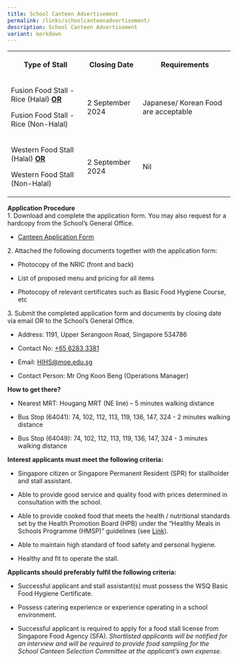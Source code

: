 ```yaml
---
title: School Canteen Advertisement
permalink: /links/schoolcanteenadvertisement/
description: School Canteen Advertisement
variant: markdown
---
```

<table style="minWidth: 75px">
<colgroup>
<col>
<col>
<col>
</colgroup>
<tbody>
<tr>
<th rowspan="1" colspan="1">
<p>Type of Stall</p>
</th>
<th rowspan="1" colspan="1">
<p>Closing Date</p>
</th>
<th rowspan="1" colspan="1">
<p>Requirements</p>
</th>
</tr>
<tr>
<td rowspan="1" colspan="1">
<p>Fusion Food Stall - Rice (Halal) <strong><u>OR</u></strong>
</p>
<p>Fusion Food Stall - Rice (Non-Halal)</p>
</td>
<td rowspan="1" colspan="1">
<p>2 September 2024</p>
</td>
<td rowspan="1" colspan="1">
<p>Japanese/ Korean Food are acceptable</p>
</td>
</tr>
<tr>
<td rowspan="1" colspan="1">
<p>Western Food Stall (Halal) <strong><u>OR</u></strong>
</p>
<p>Western Food Stall (Non-Halal)</p>
</td>
<td rowspan="1" colspan="1">
<p>2 September 2024</p>
</td>
<td rowspan="1" colspan="1">
<p>Nil</p>
</td>
</tr>
</tbody>
</table>
<p><strong>Application Procedure</strong>
<br>1. Download and complete the application form. You may also request for
a hardcopy from the School’s General Office.</p>
<ul data-tight="true" class="tight">
<li>
<p><a href="/files/holy%20innocent%20high%20school%20canteen%20application%20form.pdf" rel="noopener noreferrer nofollow" target="_blank">Canteen Application Form</a>
</p>
</li>
</ul>
<p>2. Attached the following documents together with the application form:</p>
<ul>
<li>
<p>Photocopy of the NRIC (front and back)</p>
</li>
<li>
<p>List of proposed menu and pricing for all items</p>
</li>
<li>
<p>Photocopy of relevant certificates such as Basic Food Hygiene Course,
etc</p>
</li>
</ul>
<p>3. Submit the completed application form and documents by closing date
via email OR to the School’s General Office.</p>
<ul data-tight="true" class="tight">
<li>
<p>Address: 1191, Upper Serangoon Road, Singapore 534786</p>
</li>
<li>
<p>Contact No: <a href="tel:+6562833381" rel="noopener noreferrer nofollow" target="_blank">+65 6283 3381</a>
</p>
</li>
<li>
<p>Email: <a href="mailto:HIHS@moe.edu.sg" rel="noopener noreferrer nofollow" target="_blank">HIHS@moe.edu.sg</a>
</p>
</li>
<li>
<p>Contact Person: Mr Ong Koon Beng (Operations Manager)</p>
</li>
</ul>
<p><strong>How to get there?</strong>
</p>
<ul data-tight="true" class="tight">
<li>
<p>Nearest MRT: Hougang MRT (NE line) – 5 minutes walking distance</p>
</li>
<li>
<p>Bus Stop (64041): 74, 102, 112, 113, 119, 136, 147, 324 - 2 minutes walking
distance</p>
</li>
<li>
<p>Bus Stop (64049): 74, 102, 112, 113, 119, 136, 147, 324 - 3 minutes walking
distance</p>
</li>
</ul>
<p><strong>Interest applicants must meet the following criteria:</strong>
</p>
<ul data-tight="true" class="tight">
<li>
<p>Singapore citizen or Singapore Permanent Resident (SPR) for stallholder
and stall assistant.</p>
</li>
<li>
<p>Able to provide good service and quality food with prices determined in
consultation with the school.</p>
</li>
<li>
<p>Able to provide cooked food that meets the health / nutritional standards
set by the Health Promotion Board (HPB) under the “Healthy Meals in Schools
Programme (HMSP)” guidelines (see&nbsp;<a href="https://www.hpb.gov.sg/schools/school-programmes/healthy-meals-in-schools-programme" rel="noopener noreferrer nofollow" target="_blank">Link</a>).</p>
</li>
<li>
<p>Able to maintain high standard of food safety and personal hygiene.</p>
</li>
<li>
<p>Healthy and fit to operate the stall.</p>
</li>
</ul>
<p><strong>Applicants should preferably fulfil the following criteria:</strong>
</p>
<ul data-tight="true" class="tight">
<li>
<p>Successful applicant and stall assistant(s) must possess the WSQ Basic
Food Hygiene Certificate.</p>
</li>
<li>
<p>Possess catering experience or experience operating in a school environment.</p>
</li>
<li>
<p>Successful applicant is required to apply for a food stall license from
Singapore Food Agency (SFA). <em>Shortlisted applicants will be notified for an interview and will be required to provide food sampling for the School Canteen Selection Committee at the applicant’s own expense.</em>
</p>
</li>
</ul>
<p></p>